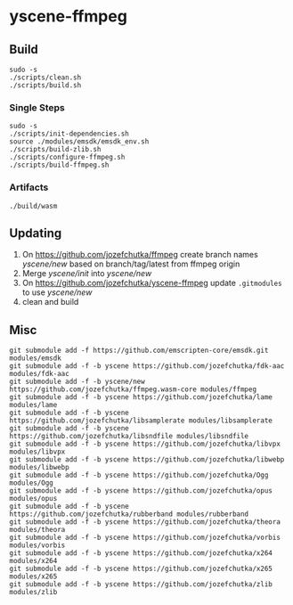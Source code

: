 # yscene-ffmpeg

## Build

```
sudo -s
./scripts/clean.sh
./scripts/build.sh
```

### Single Steps

```
sudo -s
./scripts/init-dependencies.sh
source ./modules/emsdk/emsdk_env.sh
./scripts/build-zlib.sh
./scripts/configure-ffmpeg.sh
./scripts/build-ffmpeg.sh
```

### Artifacts 

```
./build/wasm
```

## Updating

1. On https://github.com/jozefchutka/ffmpeg create branch names *yscene/new* based on branch/tag/latest from ffmpeg origin
2. Merge *yscene/init* into *yscene/new*
3. On https://github.com/jozefchutka/yscene-ffmpeg update `.gitmodules` to use *yscene/new*
4. clean and build

## Misc

```
git submodule add -f https://github.com/emscripten-core/emsdk.git modules/emsdk
git submodule add -f -b yscene https://github.com/jozefchutka/fdk-aac modules/fdk-aac
git submodule add -f -b yscene/new https://github.com/jozefchutka/ffmpeg.wasm-core modules/ffmpeg
git submodule add -f -b yscene https://github.com/jozefchutka/lame modules/lame
git submodule add -f -b yscene https://github.com/jozefchutka/libsamplerate modules/libsamplerate
git submodule add -f -b yscene https://github.com/jozefchutka/libsndfile modules/libsndfile
git submodule add -f -b yscene https://github.com/jozefchutka/libvpx modules/libvpx
git submodule add -f -b yscene https://github.com/jozefchutka/libwebp modules/libwebp
git submodule add -f -b yscene https://github.com/jozefchutka/Ogg modules/Ogg
git submodule add -f -b yscene https://github.com/jozefchutka/opus modules/opus
git submodule add -f -b yscene https://github.com/jozefchutka/rubberband modules/rubberband
git submodule add -f -b yscene https://github.com/jozefchutka/theora modules/theora
git submodule add -f -b yscene https://github.com/jozefchutka/vorbis modules/vorbis
git submodule add -f -b yscene https://github.com/jozefchutka/x264 modules/x264
git submodule add -f -b yscene https://github.com/jozefchutka/x265 modules/x265
git submodule add -f -b yscene https://github.com/jozefchutka/zlib modules/zlib
```